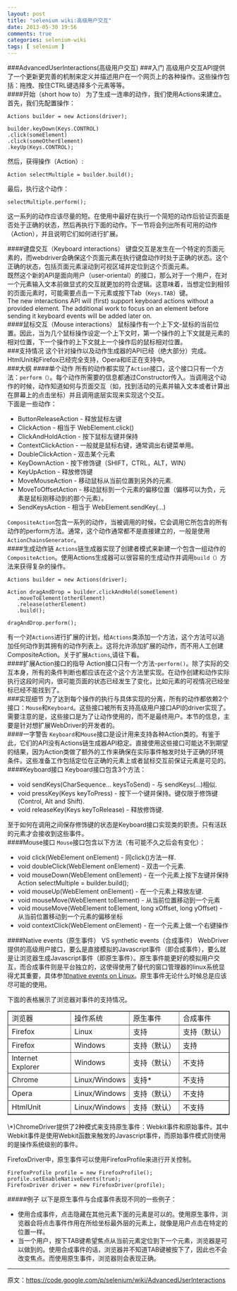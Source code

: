 ```yaml
---
layout: post
title: "selenium wiki:高级用户交互"
date: 2013-05-30 19:56
comments: true
categories: selenium-wiki
tags: [ selenium ]
---
```

###AdvancedUserInteractions(高级用户交互)
###入门
高级用户交互API提供了一个更新更完善的机制来定义并描述用户在一个网页上的各种操作。这些操作包括：拖拽、按住CTRL键选择多个元素等等。    
####开始（short how to）
为了生成一连串的动作，我们使用Actions来建立。首先，我们先配置操作：   

    Actions builder = new Actions(driver);
    
    builder.keyDown(Keys.CONTROL)
    .click(someElement)
    .click(someOtherElement)
    .keyUp(Keys.CONTROL);
然后，获得操作（Action）:    

    Action selectMultiple = builder.build();
最后，执行这个动作：   

    selectMultiple.perform();   
这一系列的动作应该尽量的短。在使用中最好在执行一个简短的动作后验证页面是否处于正确的状态，然后再执行下面的动作。下一节将会列出所有可用的动作（Action），并且说明它们如何进行扩展。   
<!--more-->     
####键盘交互（Keyboard interactions）
键盘交互是发生在一个特定的页面元素的，而webdriver会确保这个页面元素在执行键盘动作时处于正确的状态。这个正确的状态，包括页面元素滚动到可视区域并定位到这个页面元素。   
既然这个新的API是面向用户（user-oriental）的接口，那么对于一个用户，在对一个元素输入文本前做显式的交互就更加的符合逻辑。这意味着，当想定位到相邻的页面元素时，可能需要点击一下元素或按下Tab（`Keys.TAB`）键。  
The new interactions API will (first) support keyboard actions without a provided element. The additional work to focus on an element before sending it keyboard events will be added later on.     
####鼠标交互（Mouse interactions）
鼠标操作有一个上下文-鼠标的当前位置。因此，当为几个鼠标操作设定一个上下文时，第一个操作的上下文就是元素的相对位置，下一个操作的上下文就上一个操作后的鼠标相对位置。   
###支持情况
这个针对操作以及动作生成器的API已经（绝大部分）完成。HtmlUnit和Firefox已经完全支持，Opera和IE正在支持中。    
###大纲
####单个动作
所有的动作都实现了`Action`接口，这个接口只有一个方法：`perform（）`。每个动作所需要的信息都通过Constructor传入。当调用这个动作的时候，动作知道如何与页面交互（如，找到活动的元素并输入文本或者计算出在屏幕上的点击坐标）并且调用底层实现来实现这个交互。   
下面是一些动作：   

- ButtonReleaseAction - 释放鼠标左键
- ClickAction - 相当于 WebElement.click()
- ClickAndHoldAction - 按下鼠标左键并保持
- ContextClickAction - 一般就是鼠标右键，通常调出右键菜单用。
- DoubleClickAction - 双击某个元素
- KeyDownAction - 按下修饰键（SHIFT，CTRL，ALT，WIN）
- KeyUpAction - 释放修饰键
- MoveMouseAction - 移动鼠标从当前位置到另外的元素.
- MoveToOffsetAction - 移动鼠标到一个元素的偏移位置（偏移可以为负，元素是鼠标刚移动到的那个元素）。
- SendKeysAction - 相当于 WebElement.sendKey(...)

`CompositeAction`包含一系列的动作，当被调用的时候，它会调用它所包含的所有动作的perform方法。通常，这个动作通常都不是直接建立的，一般是使用`ActionChainsGenerator`。   
####生成动作链
`Actions`链生成器实现了创建者模式来新建一个包含一组动作的`CompositeAction`。使用Actions生成器可以很容易的生成动作并调用`build（）`方法来获得复杂的操作。    

    Actions builder = new Actions(driver);
    
    Action dragAndDrop = builder.clickAndHold(someElement)
       .moveToElement(otherElement)
       .release(otherElement)
       .build();
    
    dragAndDrop.perform();
有一个对`Actions`进行扩展的计划，给`Actions`类添加一个方法，这个方法可以追加任何动作到其拥有的动作列表上。这将允许添加扩展的动作，而不用人工创建CompositeAction。关于扩展`Actions`,请往下看。    
####扩展Action接口的指导
Action接口只有一个方法-`perform()`。除了实际的交互本身，所有的条件判断也都应该在这个这个方法里实现。在动作创建和动作实际执行这段时间内，很可能页面的状态已经发生了变化，比如元素的可视情况已经坐标已经不能找到了。   
###实现细节
为了达到每个操作的执行与具体实现的分离，所有的动作都依赖2个接口：`Mouse`和`Keyboard`。这些接口被所有支持高级用户接口API的driver实现了。需要注意的是，这些接口是为了让动作使用的，而不是最终用户。本节的信息，主要是针对想扩展WebDriver的开发者的。   
####一字警告
`Keyboard`和`Mouse`接口是设计用来支持各种Action类的。有鉴于此，它们的API没有Actions链生成器API稳定。直接使用这些接口可能达不到期望的结果，因为Action类做了额外的工作来确保在实际事件触发时处于正确的环境条件。这些准备工作包括定位在正确的元素上或者鼠标交互前保证元素是可见的。    
####Keyboard接口
Keyboard接口包含3个方法：    

- void sendKeys(CharSequence... keysToSend) - 与 sendKeys(...)相似.
- void pressKey(Keys keyToPress) - 按下一个键并保持。键仅限于修饰键(Control, Alt and Shift).
- void releaseKey(Keys keyToRelease) - 释放修饰键.

至于如何在调用之间保存修饰键的状态是Keyboard接口实现类的职责。只有活跃的元素才会接收到这些事件。   
####Mouse接口
`Mouse`接口包含以下方法（有可能不久之后会有变化）：

- void click(WebElement onElement) - 同click()方法一样.
- void doubleClick(WebElement onElement) - 双击一个元素.
- void mouseDown(WebElement onElement) - 在一个元素上按下左键并保持
Action selectMultiple = builder.build();
- void mouseUp(WebElement onElement) - 在一个元素上释放左键.
- void mouseMove(WebElement toElement) - 从当前位置移动到一个元素
- void mouseMove(WebElement toElement, long xOffset, long yOffset) - 从当前位置移动到一个元素的偏移坐标
- void contextClick(WebElement onElement) - 在一个元素上做一个右键操作

####Native events（原生事件） VS synthetic events（合成事件）
WebDriver提供的高级用户接口，要么是直接模拟的Javascript事件（即合成事件），要么就是让浏览器生成Javascript事件（即原生事件）。原生事件能更好的模拟用户交互，而合成事件则是平台独立的，这使得使用了替代的窗口管理器的linux系统显得尤其重要，具体参加[native events on Linux](https://code.google.com/p/selenium/wiki/NativeEventsOnLinux)。原生事件无论什么时候总是应该尽可能的使用。   

下面的表格展示了浏览器对事件的支持情况。   
<table border="1px">
<tr>
<td>浏览器</td><td>操作系统</td><td>原生事件</td><td>合成事件</td>
</tr>
<tr>
<td>Firefox</td><td>Linux</td><td>支持</td><td>支持（默认）</td>
</tr>
<tr>
<td>Firefox</td><td>Windows</td><td>支持（默认）</td><td>支持</td>
</tr>
<tr>
<td>Internet Explorer</td><td>Windows</td><td>支持（默认）</td><td>不支持</td>
</tr>
<tr>
<td>Chrome</td><td>Linux/Windows</td><td>支持*</td><td>不支持</td>
</tr>
<tr>
<td>Opera</td><td>Linux/Windows</td><td>支持（默认）</td><td>不支持</td>
</tr>
<tr>
<td>HtmlUnit</td><td>Linux/Windows</td><td>支持（默认）</td><td>不支持</td>
</tr>
</table>
\*)ChromeDriver提供了2种模式来支持原生事件：Webkit事件和原始事件。其中Webkit事件是使用Webkit函数来触发的Javascript事件，而原始事件模式则使用的是操作系统级别的事件。     

FirefoxDriver中，原生事件可以使用FirefoxProfile来进行开关控制。    

    FirefoxProfile profile = new FirefoxProfile();
    profile.setEnableNativeEvents(true);
    FirefoxDriver driver = new FirefoxDriver(profile);
#####例子
以下是原生事件与合成事件表现不同的一些例子：   

- 使用合成事件，点击隐藏在其他元素下面的元素是可以的。使用原生事件，浏览器会将点击事件作用在所给坐标最外层的元素上，就像是用户点击在特定的位置一样。   
- 当一个用户，按下TAB键希望焦点从当前元素定位到下一个元素，浏览器是可以做到的。使用合成事件的话，浏览器并不知道TAB键被按下了，因此也不会改变焦点。而使用原生事件，浏览器则会表现正确。   

---
原文：<https://code.google.com/p/selenium/wiki/AdvancedUserInteractions>